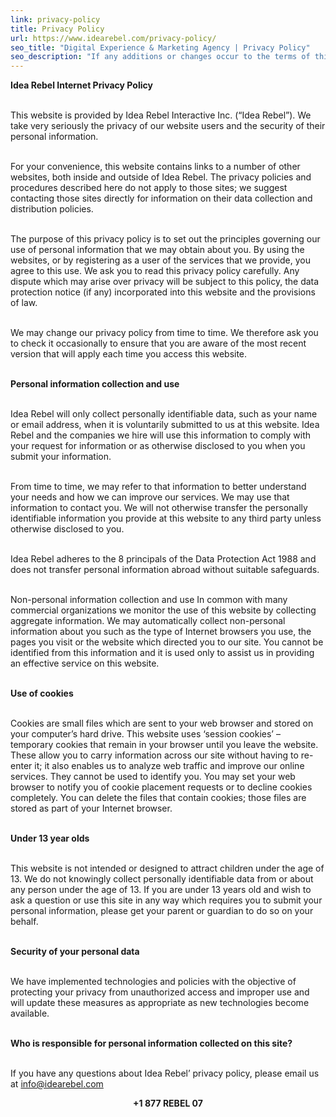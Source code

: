 ```yaml
---
link: privacy-policy
title: Privacy Policy
url: https://www.idearebel.com/privacy-policy/
seo_title: "Digital Experience & Marketing Agency | Privacy Policy"
seo_description: "If any additions or changes occur to the terms of this Privacy Policy, Idea Rebel will post said changes prior to their implementation."
---
```


**Idea Rebel Internet Privacy Policy**

\
This website is provided by Idea Rebel Interactive Inc. (“Idea Rebel”). We take very seriously the privacy of our website users and the security of their personal information.

\
For your convenience, this website contains links to a number of other websites, both inside and outside of Idea Rebel. The privacy policies and procedures described here do not apply to those sites; we suggest contacting those sites directly for information on their data collection and distribution policies.

\
The purpose of this privacy policy is to set out the principles governing our use of personal information that we may obtain about you. By using the websites, or by registering as a user of the services that we provide, you agree to this use. We ask you to read this privacy policy carefully. Any dispute which may arise over privacy will be subject to this policy, the data protection notice (if any) incorporated into this website and the provisions of law.

\
We may change our privacy policy from time to time. We therefore ask you to check it occasionally to ensure that you are aware of the most recent version that will apply each time you access this website.

\
**Personal information collection and use**

\
Idea Rebel will only collect personally identifiable data, such as your name or email address, when it is voluntarily submitted to us at this website. Idea Rebel and the companies we hire will use this information to comply with your request for information or as otherwise disclosed to you when you submit your information.

\
From time to time, we may refer to that information to better understand your needs and how we can improve our services. We may use that information to contact you. We will not otherwise transfer the personally identifiable information you provide at this website to any third party unless otherwise disclosed to you.

\
Idea Rebel adheres to the 8 principals of the Data Protection Act 1988 and does not transfer personal information abroad without suitable safeguards.

\
Non-personal information collection and use
In common with many commercial organizations we monitor the use of this website by collecting aggregate information. We may automatically collect non-personal information about you such as the type of Internet browsers you use, the pages you visit or the website which directed you to our site. You cannot be identified from this information and it is used only to assist us in providing an effective service on this website.

\
**Use of cookies**

\
Cookies are small files which are sent to your web browser and stored on your computer’s hard drive. This website uses ‘session cookies’ – temporary cookies that remain in your browser until you leave the website. These allow you to carry information across our site without having to re-enter it; it also enables us to analyze web traffic and improve our online services. They cannot be used to identify you. You may set your web browser to notify you of cookie placement requests or to decline cookies completely. You can delete the files that contain cookies; those files are stored as part of your Internet browser.

\
**Under 13 year olds**

\
This website is not intended or designed to attract children under the age of 13. We do not knowingly collect personally identifiable data from or about any person under the age of 13. If you are under 13 years old and wish to ask a question or use this site in any way which requires you to submit your personal information, please get your parent or guardian to do so on your behalf.

\
**Security of your personal data**

\
We have implemented technologies and policies with the objective of protecting your privacy from unauthorized access and improper use and will update these measures as appropriate as new technologies become available.

\
**Who is responsible for personal information collected on this site?**

\
If you have any questions about Idea Rebel’ privacy policy, please email us at info@idearebel.com


<p align="center"><b>+1 877 REBEL 07<b></p>
